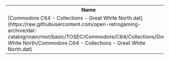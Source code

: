 <table>
<tr><th>Name</th><th>Size</th></tr>
<tr><td>[Commodore C64 - Collections - Great White North.dat](https://raw.githubusercontent.com/open-retrogaming-archive/dat-catalog/main/root/basic/TOSEC/Commodore/C64/Collections/Great White North/Commodore C64 - Collections - Great White North.dat)</td><td>91272</td></tr>
</table>
